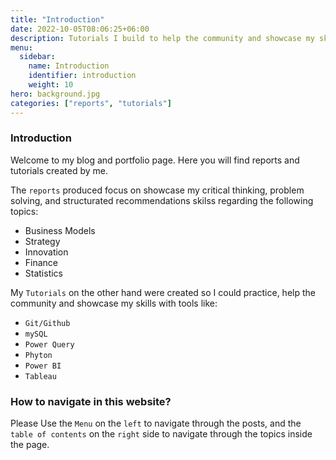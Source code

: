 ```yaml
---
title: "Introduction"
date: 2022-10-05T08:06:25+06:00
description: Tutorials I build to help the community and showcase my skills
menu:
  sidebar:
    name: Introduction
    identifier: introduction
    weight: 10
hero: background.jpg
categories: ["reports", "tutorials"]
---
```


### Introduction 
Welcome to my blog and portfolio page. Here you will find reports and tutorials created by me.

The `reports` produced focus on showcase my critical thinking, problem solving, and structurated recommendations skilss regarding the following topics:
- Business Models
- Strategy
- Innovation
- Finance
- Statistics

My `Tutorials` on the other hand were created so I could practice, help the community and showcase my skills with tools like:
- `Git/Github`
- `mySQL`
- `Power Query` 
- `Phyton`
- `Power BI`
- `Tableau`

### How to navigate in this website?

Please Use the `Menu` on the `left` to navigate through the posts, and the `table of contents` on the `right` side to navigate through the topics inside the page.